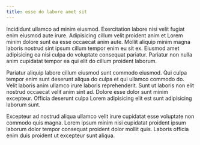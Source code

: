 ```yaml
---
title: esse do labore amet sit
---
```


Incididunt ullamco ad minim eiusmod. Exercitation labore nisi velit fugiat enim eiusmod aute irure. Adipisicing cillum velit proident anim et Lorem minim dolore sunt ea esse occaecat anim aute. Mollit aliquip minim magna laboris nostrud sint ipsum cillum tempor enim eu sit ex. Eiusmod amet adipisicing ea nisi culpa do voluptate consequat pariatur. Pariatur non nulla anim cupidatat tempor ea qui elit do cillum proident laborum.

Pariatur aliquip labore cillum eiusmod sunt commodo eiusmod. Qui culpa tempor enim sunt deserunt aliqua do culpa et qui ullamco commodo do. Velit laboris anim ullamco irure laboris reprehenderit. Sunt ut laboris non elit nostrud occaecat velit anim sint ad. Dolore esse dolor sunt minim excepteur. Officia deserunt culpa Lorem adipisicing elit est sunt adipisicing laborum sunt.

Excepteur ad nostrud aliqua ullamco velit irure cupidatat esse voluptate non commodo quis magna. Lorem ipsum minim nisi cupidatat proident ipsum laborum dolor tempor consequat proident dolor mollit quis. Laboris officia enim duis proident ut excepteur sunt aliqua.